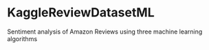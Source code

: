 # KaggleReviewDatasetML

Sentiment analysis of Amazon Reviews using three machine learning algorithms
